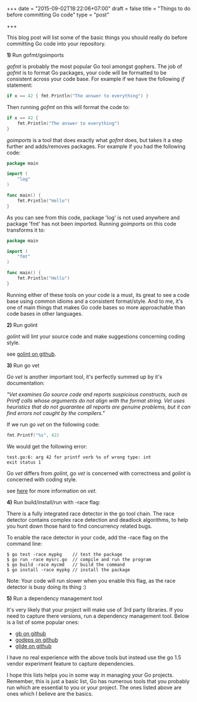 +++
date = "2015-09-02T18:22:06+07:00"
draft = false
title = "Things to do before committing Go code"
type = "post"

+++

This blog post will list some of the basic things you should really do before committing Go code into your repository. 

**1)** Run gofmt/goimports

*gofmt* is probably the most popular Go tool amongst gophers. The job of *gofmt* is to 
format Go packages, your code will be formatted to be consistent across your code base. For example if we have the following *if* statement:

```go
if x == 42 { fmt.Println("The answer to everything") }
```

Then running *gofmt* on this will format the code to:

```go
if x == 42 { 
    fmt.Println("The answer to everything") 
}
```

*goimports* is a tool that does exactly what *gofmt* does, but takes it a step further and adds/removes packages. For example if you had the following code:

```go
package main

import (
    "log"
)

func main() {
    fmt.Println("Hello")
}
```

As you can see from this code, package 'log' is not used anywhere and package 'fmt' has not been imported. Running *goimports* on this code transforms it to:

```go
package main

import (
    "fmt"
)

func main() {
    fmt.Println("Hello")
}
```

Running either of these tools on your code is a must, its great to see a code base using common idioms and a consistent format/style. And to me, it's one of main things that makes Go code bases so more approachable than code bases in other languages. 

**2)** Run golint

*golint* will lint your source code and make suggestions concerning coding style.  

see [golint on github](https://github.com/golang/lint).

**3)** Run go vet

Go *vet* is another important tool, it's perfectly summed up by it's documentation:

*"Vet examines Go source code and reports suspicious constructs, such as Printf calls whose arguments do not align with the format string. Vet uses heuristics that do not guarantee all reports are genuine problems, but it can find errors not caught by the compilers."*

If we run go *vet* on the following code:

```go
fmt.Printf("%s", 42)
```

We would get the following error:

```
test.go:6: arg 42 for printf verb %s of wrong type: int
exit status 1
```

Go *vet* differs from *golint*, go *vet* is concerned with correctness and *golint* is concerned with coding style.

see [here](https://godoc.org/golang.org/x/tools/cmd/vet) for more information on *vet*.

**4)** Run build/install/run with -race flag:

There is a fully integrated race detector in the go tool chain. The race detector contains complex race detection and deadlock algorithms, to help you hunt down those hard to find concurrency related bugs. 

To enable the race detector in your code, add the -race flag on the command line:
```
$ go test -race mypkg    // test the package
$ go run -race mysrc.go  // compile and run the program
$ go build -race mycmd   // build the command
$ go install -race mypkg // install the package
```

Note: Your code will run slower when you enable this flag, as the race detector is busy doing its thing :)

**5)** Run a dependency management tool

It's very likely that your project will make use of 3rd party libraries. If you need to capture there versions, run a dependency management tool. Below is a list of some popular ones:

  - [gb on github](https://github.com/constabulary/gb) 
  - [godeps on github](https://github.com/tools/godep) 
  - [glide on github](https://github.com/Masterminds/glide)

I have no real experience with the above tools but instead use the go 1.5 vendor experiment feature to capture dependencies. 

I hope this lists helps you in some way in managing your Go projects. Remember, this is just a basic list, Go has numerous tools that you probably run which are essential to you or your project. The ones listed above are ones which I believe are the basics. 